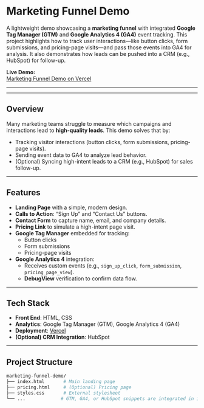 # Marketing Funnel Demo

A lightweight demo showcasing a **marketing funnel** with integrated **Google Tag Manager (GTM)** and **Google Analytics 4 (GA4)** event tracking. This project highlights how to track user interactions—like button clicks, form submissions, and pricing-page visits—and pass those events into GA4 for analysis. It also demonstrates how leads can be pushed into a CRM (e.g., HubSpot) for follow-up.

**Live Demo:**  
[Marketing Funnel Demo on Vercel](https://marketing-funnel-demo.vercel.app/)

---
---

## Overview

Many marketing teams struggle to measure which campaigns and interactions lead to **high-quality leads**. This demo solves that by:

- Tracking visitor interactions (button clicks, form submissions, pricing-page visits).
- Sending event data to GA4 to analyze lead behavior.
- (Optional) Syncing high-intent leads to a CRM (e.g., HubSpot) for sales follow-up.

---

## Features

- **Landing Page** with a simple, modern design.  
- **Calls to Action**: “Sign Up” and “Contact Us” buttons.  
- **Contact Form** to capture name, email, and company details.  
- **Pricing Link** to simulate a high-intent page visit.  
- **Google Tag Manager** embedded for tracking:  
  - Button clicks  
  - Form submissions  
  - Pricing-page visits  
- **Google Analytics 4** integration:  
  - Receives custom events (e.g., `sign_up_click`, `form_submission`, `pricing_page_view`).  
  - **DebugView** verification to confirm data flow.  

---

## Tech Stack

- **Front End**: HTML, CSS  
- **Analytics**: Google Tag Manager (GTM), Google Analytics 4 (GA4)  
- **Deployment**: [Vercel](https://vercel.com/)  
- **(Optional) CRM Integration**: HubSpot

---

## Project Structure

```bash
marketing-funnel-demo/
├── index.html       # Main landing page
├── pricing.html     # (Optional) Pricing page
├── styles.css       # External stylesheet
└── ...             # GTM, GA4, or HubSpot snippets are integrated in index.html
